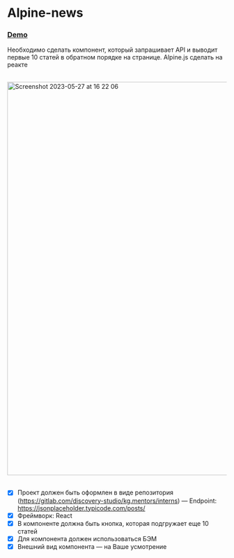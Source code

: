 # Alpine-news

### [Demo](https://alpinejs-news.netlify.app/) 

Необходимо сделать компонент, который запрашивает API и выводит первые 10 статей в обратном порядке на странице. Alpine.js  сделать на реакте

<br/>
<img width="900" alt="Screenshot 2023-05-27 at 16 22 06" src="https://github.com/Kubatbekkk/alpine-news/assets/74785255/9c5d4995-e2dd-4c5e-8a94-96a26c4aedec">
<br/><br/>

- [x] Проект должен быть оформлен в виде репозитория (https://gitlab.com/discovery-studio/kg.mentors/interns)
—  Endpoint: https://jsonplaceholder.typicode.com/posts/
- [x] Фреймворк: React
- [x] В компоненте должна быть кнопка, которая подгружает еще 10 статей
- [x] Для компонента должен использоваться БЭМ
- [x] Внешний вид компонента — на Ваше усмотрение
